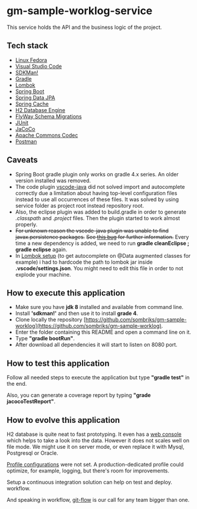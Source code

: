 # gm-sample-worklog-service

This service holds the API and the business logic of the project. 

## Tech stack

- [Linux Fedora](https://getfedora.org/pt_BR/workstation/)
- [Visual Studio Code](https://code.visualstudio.com/)
- [SDKMan!](http://sdkman.io/)
- [Gradle](https://gradle.org/)
- [Lombok](https://projectlombok.org/)
- [Spring Boot](https://projects.spring.io/spring-boot/)
- [Spring Data JPA](https://projects.spring.io/spring-data-jpa/)
- [Spring Cache](https://docs.spring.io/spring-boot/docs/current/reference/html/boot-features-caching.html#boot-features-caching-provider-caffeine)
- [H2 Database Engine](http://www.h2database.com/html/download.html)
- [FlyWay Schema Migrations](https://flywaydb.org/)
- [JUnit](http://junit.org/junit4/)
- [JaCoCo](http://www.jacoco.org/jacoco/)
- [Apache Commons Codec](https://commons.apache.org/proper/commons-codec/)
- [Postman](https://www.getpostman.com/)

## Caveats

- Spring Boot gradle plugin only works on gradle 4.x series. An older version installed was removed. 
- The code plugin [vscode-java](https://github.com/redhat-developer/vscode-java) did not solved import and 
autocomplete correctly due a limitation about having top-level configuration files instead to use all occurrences of 
these files. It was solved by using service folder as project root instead repository root.
- Also, the eclipse plugin was added to build.gradle in order to generate *.classpath* and *.project* files. Then the 
plugin started to work almost properly.
- ~~For unknown reason the vscode-java plugin was unable to find javax.persistence packages.~~ 
~~See [this bug](https://github.com/redhat-developer/vscode-java/issues/397) for further information.~~
Every time a new dependency is added, we need to run **gradle cleanEclipse ; gradle eclipse** again.
- In [Lombok setup](https://github.com/redhat-developer/vscode-java/wiki/Lombok-support) (to get autocomplete on @Data 
augmented classes for example) i had to hardcode the path to lombok jar inside **.vscode/settings.json**. You might 
need to edit this file in order to not explode your machine. 

## How to execute this application

- Make sure you have **jdk 8** installed and available from command line.
- Install **'sdkman!'** and then use it to install **grade 4**.
- Clone locally the repository [https://github.com/sombriks/gm-sample-worklog](https://github.com/sombriks/gm-sample-worklog).
- Enter the folder containing this README and open a command line on it.
- Type **"gradle bootRun"**.
- After download all dependencies it will start to listen on 8080 port.

## How to test this application

Follow all needed steps to execute the application but type **"gradle test"** in the end.

Also, you can generate a coverage report by typing **"grade jacocoTestReport"**.

## How to evolve this application

H2 database is quite neat to fast prototyping. It even has a [web console](http://localhost:8080/h2-console) which 
helps to take a look into the data. However it does not scales well on file mode. We might use it on server mode, or 
even replace it with Mysql, Postgresql or Oracle.

[Profile configurations](https://docs.spring.io/spring-boot/docs/current/reference/html/howto-properties-and-configuration.html#howto-set-active-spring-profiles) were not set. A production-dedicated profile could optimize, for example, logging, but there's room for improvements.

Setup a continuous integration solution can help on test and deploy. workflow.

And speaking in workflow, [git-flow](http://danielkummer.github.io/git-flow-cheatsheet/) is our call for any team bigger than one.
 